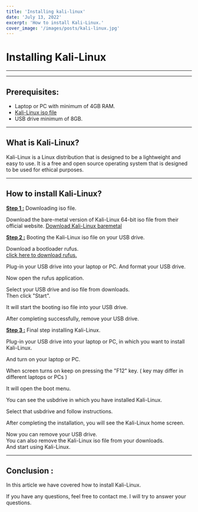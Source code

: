 ```yaml
---
title: 'Installing kali-linux'
date: 'July 13, 2022'
excerpt: 'How to install Kali-Linux.'
cover_image: '/images/posts/kali-linux.jpg'
---
```


# Installing Kali-Linux
___
___

## Prerequisites:

* Laptop or PC with minimum of 4GB RAM.
* <u>[Kali-Linux iso file](https://www.kali.org/)</u>
* USB drive minimum of 8GB.

___

## What is Kali-Linux?
Kali-Linux is a Linux distribution that is designed to be a lightweight and easy to use.
It is a free and open source operating system that is designed to be used for ethical purposes.

___

## How to install Kali-Linux?

<u>**Step 1 :**</u> Downloading iso file.
    
Download the bare-metal version of Kali-Linux 64-bit iso file from their official website.
<u> [Download Kali-Linux baremetal](https://www.kali.org/get-kali/#kali-bare-metal) </u>

<u>**Step 2 :**</u> Booting the Kali-Linux iso file on your USB drive.

Download a bootloader rufus.<br/>
[click here to download rufus.](https://rufus.ie/en/)

Plug-in your USB drive into your laptop or PC. And format your USB drive.

Now open the rufus application.

Select your USB drive and iso file from downloads.<br/>
Then click "Start".

It will start the booting iso file into your USB drive.

After completing successfully, remove your USB drive.

<u>**Step 3 :**</u> Final step installing Kali-Linux.

Plug-in your USB drive into your laptop or PC, in which you want to install Kali-Linux.

And turn on your laptop or PC.

When screen turns on keep on pressing the "F12" key. ( key may differ in different laptops or PCs )

It will open the boot menu.

You can see the usbdrive in which you have installed Kali-Linux.

Select that usbdrive and follow instructions. 

After completing the installation, you will see the Kali-Linux home screen.

Now you can remove your USB drive.<br />
You can also remove the Kali-Linux iso file from your downloads. <br />
And start using Kali-Linux.

___

## Conclusion :

In this article we have covered how to install Kali-Linux.

If you have any questions, feel free to contact me. I will try to answer your questions.







